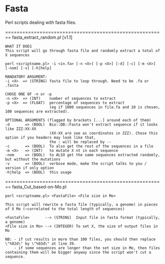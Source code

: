 Fasta
=====

Perl scripts dealing with fasta files.

========================================================
fasta_extract_random.pl [v1.1]

    WHAT IT DOES
	This script will go through fasta file and randomly extract a total of X sequences

	perl <scriptname.pl> -i <in.fa> [-n <X>] [-p <X>] [-d] [-c] [-m <X>] [-nom] [-v] [-h|help]
	
    MANDATORY ARGUMENT:	
    -i <X>  => (STRING) fasta file to loop through. Need to be .fa or .fasta
    
    CHOSE ONE OF -n or -p
    -n <X>  => (INT)    number of sequences to extract
    -p <X>  => (FLOAT)  percentage of sequences to extract 
                        (eg if 1000 sequences in file.fa and 10 is chosen, 100 sequences are extracted).
	 
    OPTIONAL ARGUMENTS (flagged by brackets [...] around each of them)
    -d       => (BOOL)  Bio::DB::Fasta won't extract sequence if it looks like ZZZ:XX-XX 
                        (XX-XX are see as coordinates in ZZZ). Chose this option if you headers may look like that,
                        the : will be replaced by --
    -c       => (BOOL)  To also get the rest of the sequences in a file
    -m <X>   => (INT)   to mutate X nt in each sequence
    -nom     => (BOOL)  to ALSO get the same sequences extracted randomly, but without the mutations
    -v       => (BOOL)  verbose mode, make the script talks to you / version if only option
    -h|help  => (BOOL)  this usage


========================================================
fasta_Cut_based-on-Mo.pl

	perl <scriptname.pl> <FastaFile> <File size in Mo>
	
	This script will rewrite a fasta file (typically, a genome) in pieces of X Mo (~correlated to the total length of sequences)
	
	<FastaFile>       --> (STRING)  Input file in fasta format (typically, a genome)
	<File size in Mo> --> (INTEGER) To set X, the size of output files in Mo 
	
	NB: - if cut results in more than 100 files, you should then replace \"%02d\" by \"%03d\" at line 39.
	    - if some sequences are longer than the set size in Mo, then files containing them will be bigger anyway since the script won't cut a sequence.
